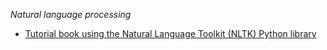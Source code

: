 


*Natural language processing*
- [Tutorial book using the Natural Language Toolkit (NLTK) Python library](https://www.nltk.org/book)


